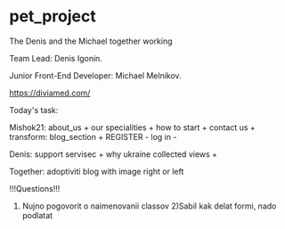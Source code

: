 # pet_project
The Denis and the Michael together working

Team Lead: Denis Igonin.

Junior Front-End Developer: Michael Melnikov.

https://diviamed.com/


Today's task:

Mishok21:
about_us                 +
our specialities         +
how to start             +
contact us               +
transform: blog_section  +
REGISTER                 -
log in                   -

Denis:
support servisec +
why ukraine
collected views +


Together:
adoptiviti
blog with image right or left


!!!Questions!!!
1) Nujno pogovorit o naimenovanii classov
2)Sabil kak delat formi, nado podlatat